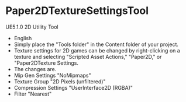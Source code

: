 # Paper2DTextureSettingsTool
UE5.1.0 2D Utility Tool

- English
 - Simply place the "Tools folder" in the Content folder of your project.
 - Texture settings for 2D games can be changed by right-clicking on a texture and selecting "Scripted Asset Actions," "Paper2D," or "Paper2DTexture Settings.
 - The changes are.
  - Mip Gen Settings "NoMipmaps"
  - Texture Group "2D Pixels (unfiltered)"
  - Compression Settings "UserInterface2D (RGBA)"
  - Filter "Nearest"

